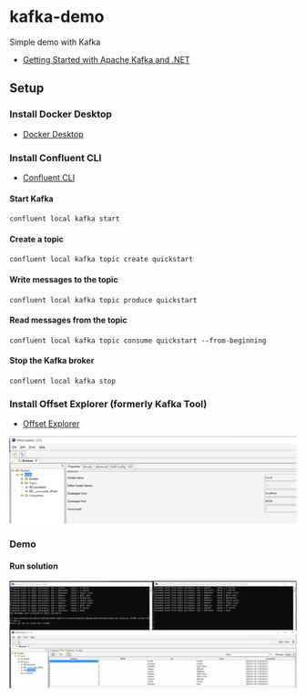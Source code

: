# kafka-demo

Simple demo with Kafka

- [Getting Started with Apache Kafka and .NET](https://developer.confluent.io/get-started/dotnet/)

## Setup

### Install Docker Desktop

- [Docker Desktop](https://docs.docker.com/desktop/)

### Install Confluent CLI

- [Confluent CLI](https://github.com/confluentinc/cli/releases/latest)

#### Start Kafka

```
confluent local kafka start
```

#### Create a topic

```
confluent local kafka topic create quickstart
```

#### Write messages to the topic

```
confluent local kafka topic produce quickstart
```

#### Read messages from the topic

```
confluent local kafka topic consume quickstart --from-beginning
```

#### Stop the Kafka broker

```
confluent local kafka stop
```

### Install Offset Explorer (formerly Kafka Tool)

- [Offset Explorer](https://www.kafkatool.com/download.html)

![Offset Explorer](sample01.png)


### Demo

#### Run solution

![demo](sample02.png)
